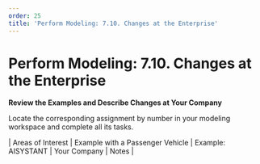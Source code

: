 ```yaml
---
order: 25
title: 'Perform Modeling: 7.10. Changes at the Enterprise'
---
```


# Perform Modeling: 7.10. Changes at the Enterprise

**Review the Examples and Describe Changes at Your Company**

Locate the corresponding assignment by number in your modeling workspace and complete all its tasks.

| Areas of Interest | Example with a Passenger Vehicle | Example: AISYSTANT | Your Company | Notes |